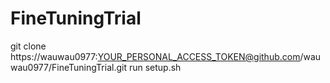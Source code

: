 # FineTuningTrial

git clone https://wauwau0977:YOUR_PERSONAL_ACCESS_TOKEN@github.com/wauwau0977/FineTuningTrial.git
run setup.sh


